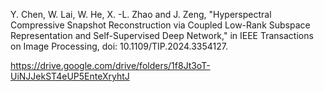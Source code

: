 Y. Chen, W. Lai, W. He, X. -L. Zhao and J. Zeng, "Hyperspectral Compressive Snapshot Reconstruction via Coupled Low-Rank Subspace Representation and Self-Supervised Deep Network," 
in IEEE Transactions on Image Processing, doi: 10.1109/TIP.2024.3354127.

https://drive.google.com/drive/folders/1f8Jt3oT-UiNJJekST4eUP5EnteXryhtJ
